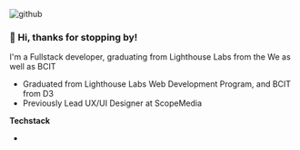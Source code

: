 ![github](https://user-images.githubusercontent.com/55810680/235334604-319f854e-8b49-48f3-833a-c1d313edbccd.png)
### 🤗 Hi, thanks for stopping by!

I'm a Fullstack developer, graduating from Lighthouse Labs from the We as well as BCIT
- Graduated from Lighthouse Labs Web Development Program, and BCIT from D3
- Previously Lead UX/UI Designer at ScopeMedia



**Techstack**

- 






